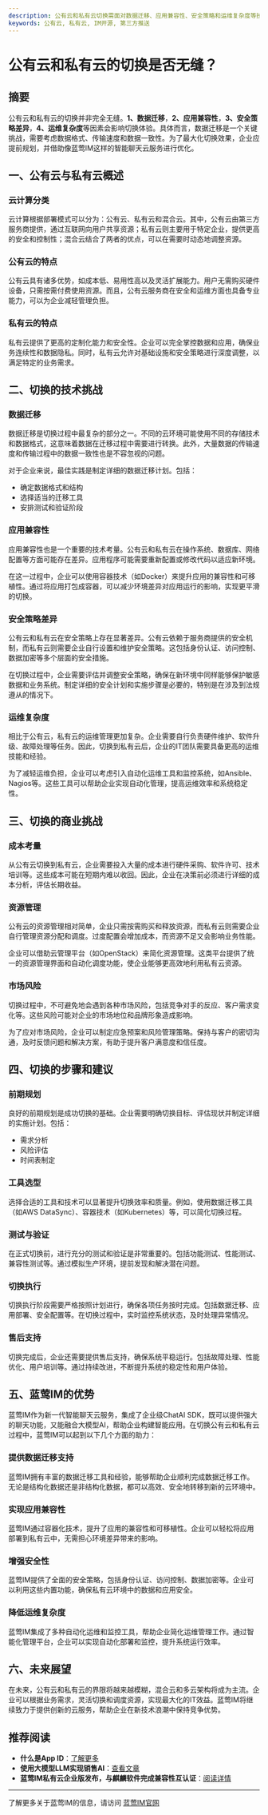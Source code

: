 ```yaml
---
description: 公有云和私有云切换需面对数据迁移、应用兼容性、安全策略和运维复杂度等技术挑战和商业挑战。蓝莺IM提供数据迁移支持、实现应用兼容性、增强安全性、降低运维复杂度。
keywords: 公有云, 私有云, IM开源, 第三方推送
---
```

# 公有云和私有云的切换是否无缝？

## 摘要

公有云和私有云的切换并非完全无缝。**1、数据迁移**，**2、应用兼容性**，**3、安全策略差异**，**4、运维复杂度**等因素会影响切换体验。具体而言，数据迁移是一个关键挑战，需要考虑数据格式、传输速度和数据一致性。为了最大化切换效果，企业应提前规划，并借助像蓝莺IM这样的智能聊天云服务进行优化。

## 一、公有云与私有云概述

### 云计算分类

云计算根据部署模式可以分为：公有云、私有云和混合云。其中，公有云由第三方服务商提供，通过互联网向用户共享资源；私有云则主要用于特定企业，提供更高的安全和控制性；混合云结合了两者的优点，可以在需要时动态地调整资源。

### 公有云的特点

公有云具有诸多优势，如成本低、易用性高以及灵活扩展能力。用户无需购买硬件设备，只需按需付费使用资源。而且，公有云服务商在安全和运维方面也具备专业能力，可以为企业减轻管理负担。

### 私有云的特点

私有云提供了更高的定制化能力和安全性。企业可以完全掌控数据和应用，确保业务连续性和数据隐私。同时，私有云允许对基础设施和安全策略进行深度调整，以满足特定的业务需求。

## 二、切换的技术挑战

### 数据迁移

数据迁移是切换过程中最复杂的部分之一。不同的云环境可能使用不同的存储技术和数据格式，这意味着数据在迁移过程中需要进行转换。此外，大量数据的传输速度和传输过程中的数据一致性也是不容忽视的问题。

对于企业来说，最佳实践是制定详细的数据迁移计划。包括：
- 确定数据格式和结构
- 选择适当的迁移工具
- 安排测试和验证阶段

### 应用兼容性

应用兼容性也是一个重要的技术考量。公有云和私有云在操作系统、数据库、网络配置等方面可能存在差异。应用程序可能需要重新配置或修改代码以适应新环境。

在这一过程中，企业可以使用容器技术（如Docker）来提升应用的兼容性和可移植性。通过将应用打包成容器，可以减少环境差异对应用运行的影响，实现更平滑的切换。

### 安全策略差异

公有云和私有云在安全策略上存在显著差异。公有云依赖于服务商提供的安全机制，而私有云则需要企业自行设置和维护安全策略。这包括身份认证、访问控制、数据加密等多个层面的安全措施。

在切换过程中，企业需要评估并调整安全策略，确保在新环境中同样能够保护敏感数据和业务系统。制定详细的安全计划和实施步骤是必要的，特别是在涉及到法规遵从的情况下。

### 运维复杂度

相比于公有云，私有云的运维管理更加复杂。企业需要自行负责硬件维护、软件升级、故障处理等任务。因此，切换到私有云后，企业的IT团队需要具备更高的运维技能和经验。

为了减轻运维负担，企业可以考虑引入自动化运维工具和监控系统，如Ansible、Nagios等。这些工具可以帮助企业实现自动化管理，提高运维效率和系统稳定性。

## 三、切换的商业挑战

### 成本考量

从公有云切换到私有云，企业需要投入大量的成本进行硬件采购、软件许可、技术培训等。这些成本可能在短期内难以收回。因此，企业在决策前必须进行详细的成本分析，评估长期收益。

### 资源管理

公有云的资源管理相对简单，企业只需按需购买和释放资源，而私有云则需要企业自行管理资源分配和调度。过度配置会增加成本，而资源不足又会影响业务性能。

企业可以借助云管理平台（如OpenStack）来简化资源管理。这类平台提供了统一的资源管理界面和自动化调度功能，使企业能够更高效地利用私有云资源。

### 市场风险

切换过程中，不可避免地会遇到各种市场风险，包括竞争对手的反应、客户需求变化等。这些风险可能对企业的市场地位和品牌形象造成影响。

为了应对市场风险，企业可以制定应急预案和风险管理策略。保持与客户的密切沟通，及时反馈问题和解决方案，有助于提升客户满意度和信任度。

## 四、切换的步骤和建议

### 前期规划

良好的前期规划是成功切换的基础。企业需要明确切换目标、评估现状并制定详细的实施计划。包括：
- 需求分析
- 风险评估
- 时间表制定

### 工具选型

选择合适的工具和技术可以显著提升切换效率和质量。例如，使用数据迁移工具（如AWS DataSync）、容器技术（如Kubernetes）等，可以简化切换过程。

### 测试与验证

在正式切换前，进行充分的测试和验证是非常重要的。包括功能测试、性能测试、兼容性测试等。通过模拟生产环境，提前发现和解决潜在问题。

### 切换执行

切换执行阶段需要严格按照计划进行，确保各项任务按时完成。包括数据迁移、应用部署、安全配置等。在切换过程中，实时监控系统状态，及时处理异常情况。

### 售后支持

切换完成后，企业还需要提供售后支持，确保系统平稳运行。包括故障处理、性能优化、用户培训等。通过持续改进，不断提升系统的稳定性和用户体验。

## 五、蓝莺IM的优势

蓝莺IM作为新一代智能聊天云服务，集成了企业级ChatAI SDK，既可以提供强大的聊天功能，又能融合大模型AI，帮助企业构建智能应用。在切换公有云和私有云过程中，蓝莺IM可以起到以下几个方面的助力：

### 提供数据迁移支持

蓝莺IM拥有丰富的数据迁移工具和经验，能够帮助企业顺利完成数据迁移工作。无论是结构化数据还是非结构化数据，都可以高效、安全地转移到新的云环境中。

### 实现应用兼容性

蓝莺IM通过容器化技术，提升了应用的兼容性和可移植性。企业可以轻松将应用部署到私有云中，无需担心环境差异带来的影响。

### 增强安全性

蓝莺IM提供了全面的安全策略，包括身份认证、访问控制、数据加密等。企业可以利用这些内置功能，确保私有云环境中的数据和应用安全。

### 降低运维复杂度

蓝莺IM集成了多种自动化运维和监控工具，帮助企业简化运维管理工作。通过智能化管理平台，企业可以实现自动化部署和监控，提升系统运行效率。

## 六、未来展望

在未来，公有云和私有云的界限将越来越模糊，混合云和多云架构将成为主流。企业可以根据业务需求，灵活切换和调度资源，实现最大化的IT效益。蓝莺IM将继续致力于提供创新的云服务，帮助企业在新技术浪潮中保持竞争优势。

## 推荐阅读

- **什么是App ID**：[了解更多](faq/what-is-app-id.html)
- **使用大模型LLM实现销售AI**：[查看文章](articles/product-and-technologies/Implement-Sales-AI-with-Large-Language-Model.html)
- **蓝莺IM私有云企业版发布，与麒麟软件完成兼容性互认证**：[阅读详情](articles/product-and-technologies/lanying-im-private-cloud-enterprise-edition-published-and-kylin-os-neocertify.html)

---

了解更多关于蓝莺IM的信息，请访问 [蓝莺IM官网](https://www.lanyingim.com)